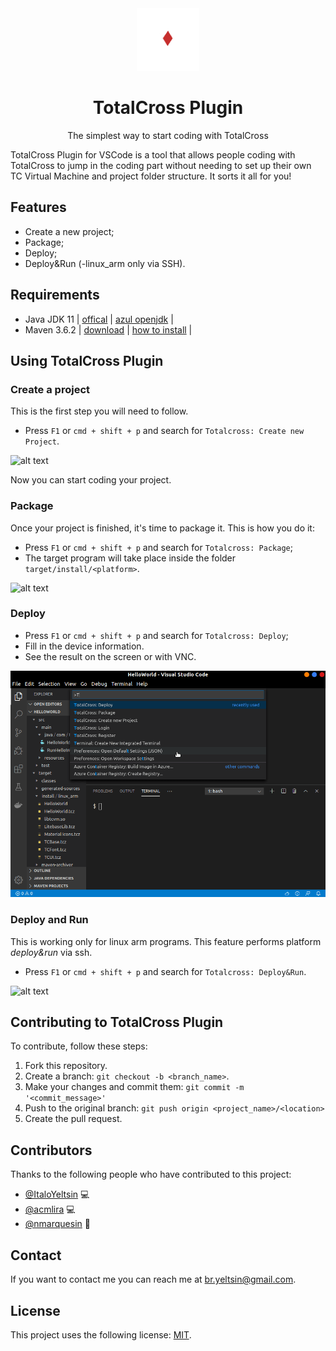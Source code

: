 <div align="center"> <a href="https://totalcross.com/" target="_blank"> <img src="./totalcross.gif" alt="totalcross logo"/></a></div>

<div align="center"> 
<h1>TotalCross Plugin</h1> </div>
<p align="center">The simplest way to start coding with TotalCross</strong></em></p>

TotalCross Plugin for VSCode is a tool that allows people coding with TotalCross to jump in the coding part without needing to set up their own TC Virtual Machine and project folder structure. It sorts it all for you!

## Features

- Create a new project;
- Package;
- Deploy;
- Deploy&Run (-linux_arm only via SSH).

## Requirements

- Java JDK 11 | [offical](https://www.oracle.com/java/technologies/javase-jdk11-downloads.html) | [azul openjdk](https://www.azul.com/downloads/zulu-community/?version=java-11-lts&architecture=x86-64-bit&package=jdk) |
- Maven 3.6.2 | [download](https://maven.apache.org/download.cgi) | [how to install](https://maven.apache.org/install.html) |

## Using TotalCross Plugin

### Create a project

This is the first step you will need to follow.

- Press `F1` or `cmd + shift + p` and search for `Totalcross: Create new Project`.

![alt text](https://i.imgur.com/rli4Qsc.gif)

Now you can start coding your project.

### Package

Once your project is finished, it's time to package it. This is how you do it:

- Press `F1` or `cmd + shift + p` and search for `Totalcross: Package`;
- The target program will take place inside the folder `target/install/<platform>`.

![alt text](https://i.imgur.com/dIIZe1X.gif)

### Deploy

- Press `F1` or `cmd + shift + p` and search for `Totalcross: Deploy`;
- Fill in the device information.
- See the result on the screen or with VNC.

![alt text](deployplugin.gif)

### Deploy and Run

This is working only for linux arm programs. This feature performs platform _deploy&run_ via ssh.

- Press `F1` or `cmd + shift + p` and search for `Totalcross: Deploy&Run`.

![alt text](https://i.imgur.com/Y6F3pTc.gif)

## Contributing to TotalCross Plugin

To contribute, follow these steps:

1. Fork this repository.
2. Create a branch: `git checkout -b <branch_name>`.
3. Make your changes and commit them: `git commit -m '<commit_message>'`
4. Push to the original branch: `git push origin <project_name>/<location>`
5. Create the pull request.

## Contributors

Thanks to the following people who have contributed to this project:

- [@ItaloYeltsin](https://github.com/ItaloYeltsin) 💻
- [@acmlira](https://github.com/acmlira) 💻
- [@nmarquesin](https://github.com/nmarquesin) 📖

## Contact

If you want to contact me you can reach me at br.yeltsin@gmail.com.

## License

This project uses the following license: [MIT](LICENSE).
